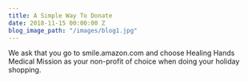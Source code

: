```yaml
---
title: A Simple Way To Donate
date: 2018-11-15 00:00:00 Z
blog_image_path: "/images/blog1.jpg"
---
```


We ask that you go to smile.amazon.com and choose Healing Hands Medical Mission as your non-profit of choice when doing your holiday shopping.
